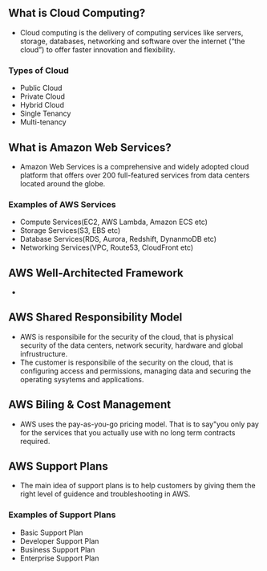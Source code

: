 ## What is Cloud Computing?
* Cloud computing is the delivery of computing services like servers, storage, databases, networking and software over the internet (“the cloud”) to offer faster innovation and flexibility.

### Types of Cloud 
* Public Cloud
* Private Cloud
* Hybrid Cloud
* Single Tenancy
* Multi-tenancy

## What is Amazon Web Services?
* Amazon Web Services is a comprehensive and widely adopted cloud platform that offers over 200 full-featured services from data centers located around the globe.

### Examples of AWS Services
* Compute Services(EC2, AWS Lambda, Amazon ECS etc)
* Storage Services(S3, EBS etc)
* Database Services(RDS, Aurora, Redshift, DynanmoDB etc)
* Networking Services(VPC, Route53, CloudFront etc)

## AWS Well-Architected Framework
*

## AWS Shared Responsibility Model
* AWS is responsibile for the security of the cloud, that is physical security of the data centers, network security, hardware and global infrustructure. 
* The customer is responsibile of the security on the cloud, that is configuring access and permissions, managing data and securing the operating sysytems and applications.
 

## AWS Biling & Cost Management
* AWS uses the pay-as-you-go pricing model. That is to say"you only pay for the services that you actually use with no long term contracts required.

## AWS Support Plans
* The main idea of support plans is to help customers by giving them the right level of guidence and troubleshooting in AWS.

### Examples of Support Plans
* Basic Support Plan 
* Developer Support Plan 
* Business Support Plan
* Enterprise Support Plan




